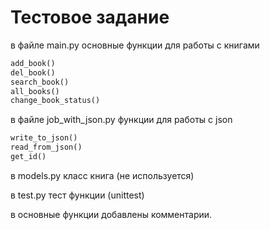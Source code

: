 # Тестовое задание

в файле main.py основные функции для работы с книгами
```python
add_book()
del_book()
search_book()
all_books()
change_book_status()
```
в файле job_with_json.py  функции для работы с json
```python
write_to_json()
read_from_json()
get_id()
```

в models.py класс книга (не используется)

в test.py тест функции (unittest)

в основные функции добавлены комментарии.
